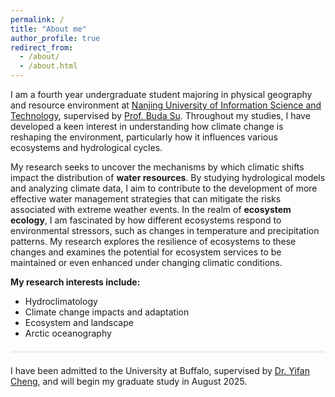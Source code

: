 ```yaml
---
permalink: /
title: "About me"
author_profile: true
redirect_from: 
  - /about/
  - /about.html
---
```


I am a fourth year undergraduate student majoring in physical geography and resource environment at [Nanjing University of Information Science and Technology](https://www.nuist.edu.cn), supervised by [Prof. Buda Su](https://www.researchgate.net/profile/Su-Buda). Throughout my studies, I have developed a keen interest in understanding how climate change is reshaping the environment, particularly how it influences various ecosystems and hydrological cycles. 

My research seeks to uncover the mechanisms by which climatic shifts impact the distribution of **water resources**. By studying hydrological models and analyzing climate data, I aim to contribute to the development of more effective water management strategies that can mitigate the risks associated with extreme weather events. In the realm of **ecosystem ecology**, I am fascinated by how different ecosystems respond to environmental stressors, such as changes in temperature and precipitation patterns. My research explores the resilience of ecosystems to these changes and examines the potential for ecosystem services to be maintained or even enhanced under changing climatic conditions.


**My research interests include:**
- Hydroclimatology
- Climate change impacts and adaptation
- Ecosystem and landscape
- Arctic oceanography
<div style="border-top: 3px solid #eee; margin: 20px 0;"></div>

I have been admitted to the University at Buffalo, supervised by [Dr. Yifan Cheng](https://acthydro.com/index.html), and will begin my graduate study in August 2025.
